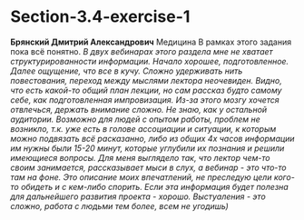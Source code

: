 # Section-3.4-exercise-1

**Брянский Дмитрий Александрович**
Медицина
В рамках этого задания пока всё понятно.
*В двух вебинарах этого раздела мне не хватает структурированности информации. 
Начало хорошее, подготовленное. Далее ощущение, что все в кучу. Сложно удерживать нить повестования,
переход между мыслями лектора неочевиден. Видно, что есть какой-то общий план лекции,
но сам рассказ будто самому себе, как подготовленная импровизация. Из-за этого мозгу хочется отвлечься, держать внимание сложно.
Не знаю, как у остальной аудитории. Возможно для людей с опытом работы, проблем не возникло, т.к. уже есть в голове ассоциации и ситуации,
к которым можно подвязать всё расказанно, либо из общих 4х часов информации им нужны были 15-20 минут, которые углубили их познания и решили 
имеющиеся вопросы. 
Для меня выглядело так, что лектор чем-то своим занимается, рассказывает мыси в слух, а вебинар - это что-то там на фоне.
Это описание моих впечатлений, не преследую цели кого-то обидеть и с кем-либо спорить. Если эта информация будет полезна для
дальнейшего развития проекта - хорошо. Выстуаления - это сложно, работа с людьми тем более, всем не угодишь)*
